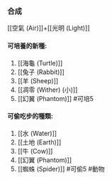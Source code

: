 ### 合成
[[空氣 (Air)]]+[[光明 (Light)]]

#### 可培養的新種:
1. [[海龜 (Turtle)]]
2. [[兔子 (Rabbit)]]
3. [[羊 (Sheep)]]
4. [[凋零 (Wither) (小)]]
5. [[幻翼 (Phantom)]]
#可培5 

#### 可偷吃步的種類:
1. [[水 (Water)]]
2. [[土地 (Earth)]]
3. [[牛 (Cow)]]
4. [[幻翼 (Phantom)]]
5. [[蜘蛛 (Spider)]]
#可偷5 
#動物